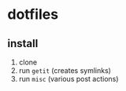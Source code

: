 # dotfiles

## install

1. clone
2. run `getit` (creates symlinks)
3. run `misc` (various post actions)
